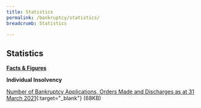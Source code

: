 ```yaml
---
title: Statistics
permalink: /bankruptcy/statistics/
breadcrumb: Statistics

---
```



Statistics
---

<u><b>Facts & Figures</b></u>

**Individual Insolvency**

[Number of Bankruptcy Applications, Orders Made and Discharges as at 31 March 2021](/files/NumberofBankruptcyApplicationsOrdersMadeandDischarges(Mar2021).pdf/){:target="_blank"} (68KB)
